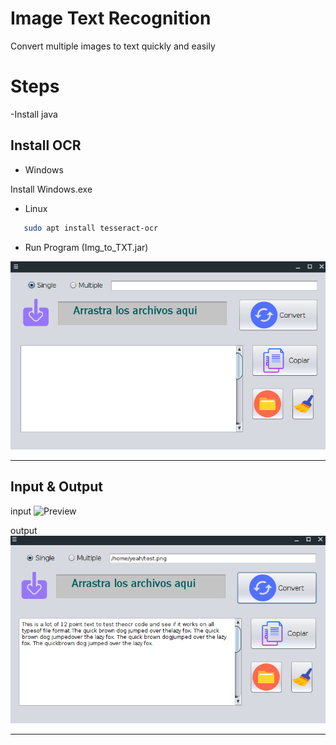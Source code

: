 # Image Text Recognition

Convert multiple images to text quickly and easily

# Steps

 -Install java
 
 ## Install OCR
 
 - Windows
 
 Install Windows.exe

 - Linux
 
 ```bash
	sudo apt install tesseract-ocr
 
 ```
 
 - Run Program (Img_to_TXT.jar)
 
 ![Preview](preview.png)
 
 ---
 
 ## Input & Output 
 
 input 
 ![Preview](https://user-images.githubusercontent.com/49106965/60827289-b8c17b00-a164-11e9-97af-74ef89f8fd29.png)

 output
 ![Preview](output.png)

 ---
